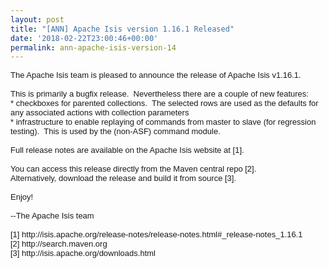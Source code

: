 ```yaml
---
layout: post
title: "[ANN] Apache Isis version 1.16.1 Released"
date: '2018-02-22T23:00:46+00:00'
permalink: ann-apache-isis-version-14
---
```

<div style="font-family: sans-serif; font-size: small;">The Apache Isis team is pleased to announce the release of Apache Isis v1.16.1.</div> 
  <div style="font-family: sans-serif; font-size: small;"><br /></div> 
  <div style="font-family: sans-serif; font-size: small;">This is primarily a bugfix release.&nbsp; Nevertheless there are a couple of new features:</div> 
  <div style="font-family: sans-serif; font-size: small;">* checkboxes for parented collections.&nbsp; The selected rows are used as the defaults for any associated actions with collection parameters<br /></div> 
  <div style="font-family: sans-serif; font-size: small;">* infrastructure to enable replaying of commands from master to slave (for regression testing).&nbsp; This is used by the (non-ASF) command module.</div> 
  <div style="font-family: sans-serif; font-size: small;"><br /></div> 
  <div style="font-family: sans-serif; font-size: small;">Full release notes are available on the Apache Isis website at [1].</div> 
  <div style="font-family: sans-serif; font-size: small;"><br /></div> 
  <div style="font-family: sans-serif; font-size: small;">You can access this release directly from the Maven central repo [2].</div> 
  <div style="font-family: sans-serif; font-size: small;">Alternatively, download the release and build it from source [3].</div> 
  <div style="font-family: sans-serif; font-size: small;"><br /></div> 
  <div style="font-family: sans-serif; font-size: small;">Enjoy!</div> 
  <div style="font-family: sans-serif; font-size: small;"><br /></div> 
  <div style="font-family: sans-serif; font-size: small;">--The Apache Isis team</div> 
  <div style="font-family: sans-serif; font-size: small;"><br /></div> 
  <div style="font-family: sans-serif; font-size: small;">[1] http://isis.apache.org/release-notes/release-notes.html#_release-notes_1.16.1</div> 
  <div style="font-family: sans-serif; font-size: small;">[2] http://search.maven.org<br /></div> 
  <div style="font-family: sans-serif; font-size: small;">[3] http://isis.apache.org/downloads.html</div>
